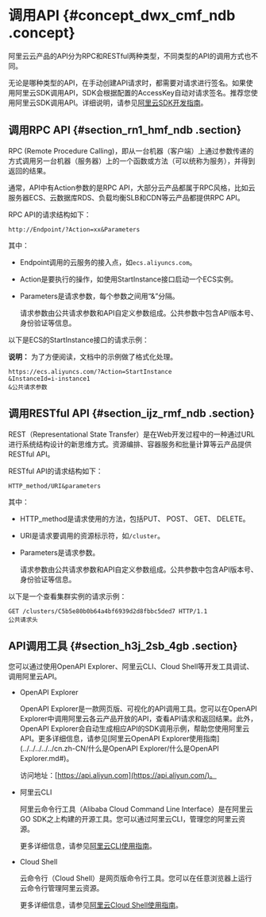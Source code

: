 # 调用API {#concept_dwx_cmf_ndb .concept}

阿里云云产品的API分为RPC和RESTful两种类型，不同类型的API的调用方式也不同。

无论是哪种类型的API，在手动创建API请求时，都需要对请求进行签名。如果使用阿里云SDK调用API，SDK会根据配置的AccessKey自动对请求签名。推荐您使用阿里云SDK调用API。详细说明，请参见[阿里云SDK开发指南](https://help.aliyun.com/product/52507.html)。

## 调用RPC API {#section_rn1_hmf_ndb .section}

RPC \(Remote Procedure Calling\)，即从一台机器（客户端）上通过参数传递的方式调用另一台机器（服务器）上的一个函数或方法（可以统称为服务），并得到返回的结果。

通常，API中有Action参数的是RPC API，大部分云产品都属于RPC风格，比如云服务器ECS、云数据库RDS、负载均衡SLB和CDN等云产品都提供RPC API。

RPC API的请求结构如下：

```
http://Endpoint/?Action=xx&Parameters
```

其中：

-   Endpoint调用的云服务的接入点，如`ecs.aliyuncs.com`。
-   Action是要执行的操作，如使用StartInstance接口启动一个ECS实例。

-   Parameters是请求参数，每个参数之间用“&”分隔。

    请求参数由公共请求参数和API自定义参数组成。公共参数中包含API版本号、身份验证等信息。


以下是ECS的StartInstance接口的请求示例：

**说明：** 为了方便阅读，文档中的示例做了格式化处理。

```
https://ecs.aliyuncs.com/?Action=StartInstance
&InstanceId=i-instance1
&公共请求参数
```

## 调用RESTful API {#section_ijz_rmf_ndb .section}

REST（Representational State Transfer）是在Web开发过程中的一种通过URL进行系统结构设计的新思维方式。资源编排、容器服务和批量计算等云产品提供RESTful API。

RESTful API的请求结构如下：

```
HTTP_method/URI&parameters
```

其中：

-   HTTP\_method是请求使用的方法，包括PUT、 POST、 GET、 DELETE。
-   URI是请求要调用的资源标示符，如`/cluster`。
-   Parameters是请求参数。

    请求参数由公共请求参数和API自定义参数组成。公共参数中包含API版本号、身份验证等信息。


以下是一个查看集群实例的请求示例：

```
GET /clusters/C5b5e80b0b64a4bf6939d2d8fbbc5ded7 HTTP/1.1
公共请求头
```

## API调用工具 {#section_h3j_2sb_4gb .section}

您可以通过使用OpenAPI Explorer、阿里云CLI、Cloud Shell等开发工具调试、调用阿里云API。

-   OpenAPI Explorer

    OpenAPI Explorer是一款网页版、可视化的API调用工具。您可以在OpenAPI Explorer中调用阿里云各云产品开放的API，查看API请求和返回结果。此外，OpenAPI Explorer会自动生成相应API的SDK调用示例，帮助您使用阿里云API。更多详细信息，请参见[阿里云OpenAPI Explorer使用指南](../../../../../cn.zh-CN/什么是OpenAPI Explorer/什么是OpenAPI Explorer.md#)。

    访问地址：[https://api.aliyun.com](https://api.aliyun.com/)。

-   阿里云CLI

    阿里云命令行工具（Alibaba Cloud Command Line Interface）是在阿里云GO SDK之上构建的开源工具。您可以通过阿里云CLI，管理您的阿里云资源。

    更多详细信息，请参见[阿里云CLI使用指南](https://help.aliyun.com/document_detail/66653.html)。

-   Cloud Shell

    云命令行（Cloud Shell）是网页版命令行工具。您可以在任意浏览器上运行云命令行管理阿里云资源。

    更多详细信息，请参见[阿里云Cloud Shell使用指南](https://help.aliyun.com/document_detail/90256.html?)。


